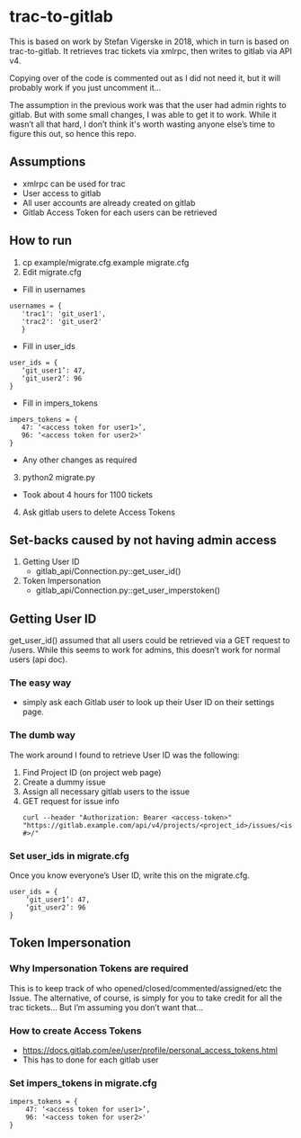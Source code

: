 # trac-to-gitlab

This is based on work by Stefan Vigerske in 2018, which in turn is based on trac-to-gitlab. 
It retrieves trac tickets via xmlrpc, then writes to gitlab via API v4.

Copying over of the code is commented out as I did not need it, but it will probably work if you just uncomment it...

The assumption in the previous work was that the user had admin rights to gitlab.
But with some small changes, I was able to get it to work.
While it wasn’t all that hard, I don’t think it's worth wasting anyone else’s time to figure this out, so hence this repo.

## Assumptions
* xmlrpc can be used for trac
* User access to gitlab
* All user accounts are already created on gitlab
* Gitlab Access Token for each users can be retrieved

## How to run
1. cp example/migrate.cfg.example migrate.cfg
2. Edit migrate.cfg
 * Fill in usernames
 ```
 usernames = {
    'trac1': 'git_user1',
    'trac2': 'git_user2'
    }
 ```
 * Fill in user_ids
 ```
user_ids = {
    ‘git_user1’: 47,
    ‘git_user2’: 96
}
```
 * Fill in impers_tokens
 ```
impers_tokens = {
    47: ‘<access token for user1>’,
    96: ‘<access token for user2>'
}
```
 * Any other changes as required
3. python2 migrate.py
 * Took about 4 hours for 1100 tickets
4. Ask gitlab users to delete Access Tokens

## Set-backs caused by not having admin access
1. Getting User ID
    * gitlab_api/Connection.py::get_user_id()
2. Token Impersonation
    * gitlab_api/Connection.py::get_user_imperstoken()

## Getting User ID
get_user_id() assumed that all users could be retrieved via a GET request to /users. While this seems to work for admins, this doesn’t work for normal users (api doc).

### The easy way
 * simply ask each Gitlab user to look up their User ID on their settings page.

### The dumb way
The work around I found to retrieve User ID was the following:
1. Find Project ID (on project web page)
2. Create a dummy issue
3. Assign all necessary gitlab users to the issue
4. GET request for issue info
    ```
    curl --header "Authorization: Bearer <access-token>" "https://gitlab.example.com/api/v4/projects/<project_id>/issues/<issue #>/"
    ```

### Set user_ids in migrate.cfg
Once you know everyone’s User ID, write this on the migrate.cfg.
```
user_ids = {
    ‘git_user1’: 47,
    ‘git_user2’: 96
}
```

## Token Impersonation

### Why Impersonation Tokens are required
This is to keep track of who opened/closed/commented/assigned/etc the Issue. 
The alternative, of course, is simply for you to take credit for all the trac tickets… But I’m assuming you don’t want that...

### How to create Access Tokens
 * https://docs.gitlab.com/ee/user/profile/personal_access_tokens.html
 * This has to done for each gitlab user

### Set impers_tokens in migrate.cfg
```
impers_tokens = {
    47: ‘<access token for user1>’,
    96: ‘<access token for user2>'
}
```
